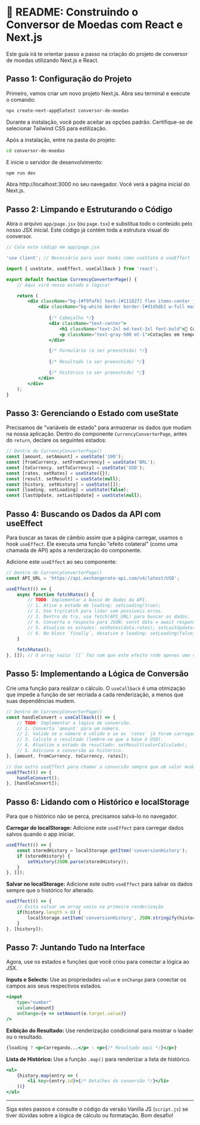 # 📖 README: Construindo o Conversor de Moedas com React e Next.js

Este guia irá te orientar passo a passo na criação do projeto de conversor de moedas utilizando Next.js e React.

## Passo 1: Configuração do Projeto

Primeiro, vamos criar um novo projeto Next.js. Abra seu terminal e execute o comando:

```bash
npx create-next-app@latest conversor-de-moedas
```

Durante a instalação, você pode aceitar as opções padrão. Certifique-se de selecionar Tailwind CSS para estilização.

Após a instalação, entre na pasta do projeto:

```bash
cd conversor-de-moedas
```

E inicie o servidor de desenvolvimento:

```bash
npm run dev
```

Abra http://localhost:3000 no seu navegador. Você verá a página inicial do Next.js.

## Passo 2: Limpando e Estruturando o Código

Abra o arquivo `app/page.jsx` (ou `page.tsx`) e substitua todo o conteúdo pelo nosso JSX inicial. Este código já contém toda a estrutura visual do conversor.

```jsx
// Cole este código em app/page.jsx

'use client'; // Necessário para usar hooks como useState e useEffect

import { useState, useEffect, useCallback } from 'react';

export default function CurrencyConverterPage() {
    // Aqui virá nosso estado e lógica!

    return (
        <div className="bg-[#f9fafb] text-[#111827] flex items-center justify-center min-h-screen p-4 font-sans">
            <div className="bg-white border border-[#d1d5db] w-full max-w-lg mx-auto rounded-xl shadow-lg p-6 md:p-8 space-y-6">
                
                {/* Cabeçalho */}
                <div className="text-center">
                    <h1 className="text-2xl md:text-3xl font-bold">💱 Conversor de Moedas</h1>
                    <p className="text-gray-500 mt-1">Cotações em tempo real</p>
                </div>

                {/* Formulário (a ser preenchido) */}
                
                {/* Resultado (a ser preenchido) */}

                {/* Histórico (a ser preenchido) */}
            </div>
        </div>
    );
}
```

## Passo 3: Gerenciando o Estado com useState

Precisamos de "variáveis de estado" para armazenar os dados que mudam na nossa aplicação. Dentro do componente `CurrencyConverterPage`, antes do `return`, declare os seguintes estados:

```javascript
// Dentro de CurrencyConverterPage()
const [amount, setAmount] = useState('100');
const [fromCurrency, setFromCurrency] = useState('BRL');
const [toCurrency, setToCurrency] = useState('USD');
const [rates, setRates] = useState({});
const [result, setResult] = useState(null);
const [history, setHistory] = useState([]);
const [loading, setLoading] = useState(false);
const [lastUpdate, setLastUpdate] = useState(null);
```

## Passo 4: Buscando os Dados da API com useEffect

Para buscar as taxas de câmbio assim que a página carregar, usamos o hook `useEffect`. Ele executa uma função "efeito colateral" (como uma chamada de API) após a renderização do componente.

Adicione este `useEffect` ao seu componente:

```javascript
// Dentro de CurrencyConverterPage()
const API_URL = 'https://api.exchangerate-api.com/v4/latest/USD';

useEffect(() => {
    async function fetchRates() {
        // TODO: Implementar a busca de dados da API.
        // 1. Ative o estado de loading: setLoading(true);
        // 2. Use try/catch para lidar com possíveis erros.
        // 3. Dentro do try, use fetch(API_URL) para buscar os dados.
        // 4. Converta a resposta para JSON: const data = await response.json();
        // 5. Atualize os estados: setRates(data.rates); setLastUpdate(...);
        // 6. No bloco `finally`, desative o loading: setLoading(false);
    }
    
    fetchRates();
}, []); // O array vazio `[]` faz com que este efeito rode apenas uma vez.
```

## Passo 5: Implementando a Lógica de Conversão

Crie uma função para realizar o cálculo. O `useCallback` é uma otimização que impede a função de ser recriada a cada renderização, a menos que suas dependências mudem.

```javascript
// Dentro de CurrencyConverterPage()
const handleConvert = useCallback(() => {
    // TODO: Implementar a lógica de conversão.
    // 1. Converta `amount` para um número.
    // 2. Valide se o número é válido e se as `rates` já foram carregadas.
    // 3. Calcule o resultado (lembre-se que a base é USD).
    // 4. Atualize o estado do resultado: setResult(valorCalculado);
    // 5. Adicione a conversão ao histórico.
}, [amount, fromCurrency, toCurrency, rates]);

// Use outro useEffect para chamar a conversão sempre que um valor mudar.
useEffect(() => {
    handleConvert();
}, [handleConvert]);
```

## Passo 6: Lidando com o Histórico e localStorage

Para que o histórico não se perca, precisamos salvá-lo no navegador.

**Carregar do localStorage:** Adicione este `useEffect` para carregar dados salvos quando o app iniciar.

```javascript
useEffect(() => {
    const storedHistory = localStorage.getItem('conversionHistory');
    if (storedHistory) {
        setHistory(JSON.parse(storedHistory));
    }
}, []);
```

**Salvar no localStorage:** Adicione este outro `useEffect` para salvar os dados sempre que o histórico for alterado.

```javascript
useEffect(() => {
    // Evita salvar um array vazio na primeira renderização
    if(history.length > 0) {
        localStorage.setItem('conversionHistory', JSON.stringify(history));
    }
}, [history]);
```

## Passo 7: Juntando Tudo na Interface

Agora, use os estados e funções que você criou para conectar a lógica ao JSX.

**Inputs e Selects:** Use as propriedades `value` e `onChange` para conectar os campos aos seus respectivos estados.

```jsx
<input 
    type="number" 
    value={amount} 
    onChange={e => setAmount(e.target.value)} 
/>
```

**Exibição do Resultado:** Use renderização condicional para mostrar o loader ou o resultado.

```jsx
{loading ? <p>Carregando...</p> : <p>{/* Resultado aqui */}</p>}
```

**Lista de Histórico:** Use a função `.map()` para renderizar a lista de histórico.

```jsx
<ul>
    {history.map(entry => (
        <li key={entry.id}>{/* Detalhes da conversão */}</li>
    ))}
</ul>
```

---

Siga estes passos e consulte o código da versão Vanilla JS (`script.js`) se tiver dúvidas sobre a lógica de cálculo ou formatação. Bom desafio!